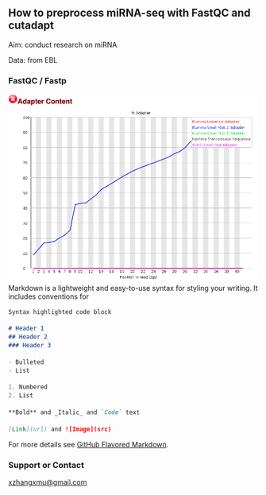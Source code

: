 ## How to preprocess miRNA-seq with FastQC and cutadapt

Aim: conduct research on miRNA 

Data: from EBL 

### FastQC / Fastp

![Image](/1.png)
Markdown is a lightweight and easy-to-use syntax for styling your writing. It includes conventions for

```markdown
Syntax highlighted code block

# Header 1
## Header 2
### Header 3

- Bulleted
- List

1. Numbered
2. List

**Bold** and _Italic_ and `Code` text

[Link](url) and ![Image](src)
```

For more details see [GitHub Flavored Markdown](https://guides.github.com/features/mastering-markdown/).



### Support or Contact

xzhangxmu@gmail.com
